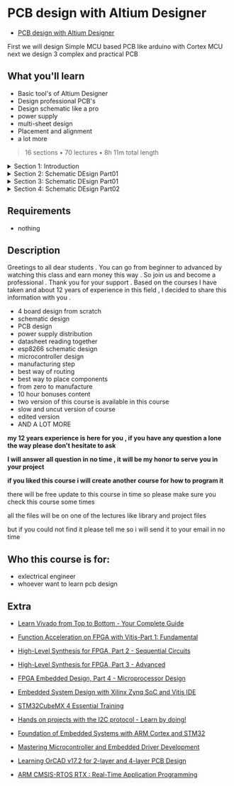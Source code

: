 # PCB design with Altium Designer

-   [PCB design with Altium Designer](https://www.udemy.com/course/pcb-design-with-altium-designer-2022-latest-version/)  

First we will design Simple MCU based PCB like arduino with Cortex MCU next we design 3 complex and practical PCB

##  What you'll learn

-   Basic tool's of Altium Designer
-   Design professional PCB's
-   Design schematic like a pro
-   power supply
-   multi-sheet design
-   Placement and alignment
-   a lot more

> 16 sections • 70 lectures • 8h 11m total length

<details>
  <summary> Section 1: Introduction </summary>

  -   [1. Introduction](1_Introduction.md)      
  -   [2. install the software](2_install-the-software.md)  
</details>

<details>
  <summary> Section 2: Schematic DEsign Part01 </summary>

  -   [3.  01.create project](./3_01.create-project.md)      
  -   [4.  02.schematic propereties](./4_02.schematic%20propereties.md)  
  -   [5.  little talk](./5_little-talk.md)  
  -   [6.  03.components](./6_03.components.md)  
  -   [7.  ]()  
  -   [8.  ]()  
  -   [9.  ]()  
  -   [10. ]()  
</details>

<details>
  <summary> Section 3: Schematic DEsign Part01 </summary>

  -   [13. ]()      
  -   [14. ]()  
</details>

<details>
  <summary> Section 4: Schematic DEsign Part02 </summary>

  -   [16. ]() 
</details>


##  Requirements
-   nothing

##  Description

Greetings to all dear students . You can go from beginner to advanced by watching this class and earn money this way . So join us and become a professional . Thank you for your support . Based on the courses I have taken and about 12 years of experience in this field , I decided to share this information with you .

-   4 board design from scratch
-   schematic design
-   PCB design
-   power supply distribution
-   datasheet reading together
-   esp8266 schematic design
-   microcontroller design
-   manufacturing step
-   best way of routing
-   best way to place components
-   from zero to manufacture
-   10 hour bonuses content
-   two version of this course is available in this course
-   slow and uncut version of course
-   edited version
-   AND A LOT MORE

**my 12 years experience is here for you , if you have any question a lone the way please don't hesitate to ask**

**I will answer all question in no time , it will be my honor to serve you in your project**

**if you liked this course i will create another course for how to program it**

there will be free update to this course in time so please make sure you check this course some times

all the files will be on one of the lectures like library and project files

but if you could not find it please tell me so i will send it to your email in no time



##  Who this course is for:
-   exlectrical engineer
-   whoever want to learn pcb design


## Extra
-   [Learn Vivado from Top to Bottom - Your Complete Guide](https://www.udemy.com/course/learn-vivado-from-top-to-bottom-your-complete-guide/)
-   [Function Acceleration on FPGA with Vitis-Part 1: Fundamental](https://www.udemy.com/course/function-acceleration-on-fpga-with-vitis-part-1-fundamental/)
-   [High-Level Synthesis for FPGA, Part 2 - Sequential Circuits](https://www.udemy.com/course/high-level-synthesis-for-fpga-part-2-sequential-circuits/)
-   [High-Level Synthesis for FPGA, Part 3 - Advanced](https://www.udemy.com/course/high-level-synthesis-for-fpga-part-3-advanced/)
-   [FPGA Embedded Design, Part 4 - Microprocessor Design](https://www.udemy.com/course/fpga-embedded-design-cpu/)
-   [Embedded System Design with Xilinx Zynq SoC and Vitis IDE](https://www.udemy.com/course/embedded-system-design-with-xilinx-zynq-soc-and-vitis-ide/)

-   [STM32CubeMX 4 Essential Training](https://www.udemy.com/course/stm32cubemx-complete-training/)
-   [Hands on projects with the I2C protocol - Learn by doing!](https://www.udemy.com/course/i2c-protocol/)
-   [Foundation of Embedded Systems with ARM Cortex and STM32](https://www.udemy.com/course/cortex-m/)
-   [Mastering Microcontroller and Embedded Driver Development](https://www.udemy.com/course/mastering-microcontroller-with-peripheral-driver-development/)
-   [Learning OrCAD v17.2 for 2-layer and 4-layer PCB Design](https://www.udemy.com/course/pcbdesign-orcadlite172/)
-   [ARM CMSIS-RTOS RTX : Real-Time Application Programming](https://www.udemy.com/course/arm-cmsis-rtos-rtx-real-time-application-programming/)
